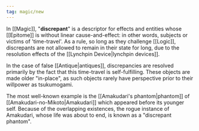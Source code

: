 ```yaml
---
tag: magic/new
---
```

In [[Magic]], "**discrepant**" is a descriptor for effects and entities whose [[Epitome]] is without linear cause-and-effect: in other words, subjects or victims of 'time-travel'. As a rule, so long as they challenge [[Logic]], discrepants are not allowed to remain in their state for long, due to the resolution effects of the [[Lynchpin Device|lynchpin devices]].

In the case of false [[Antique|antiques]], discrepancies are resolved primarily by the fact that this time-travel is self-fulfilling. These objects are made older "in-place", as such objects rarely have perspective prior to their willpower as tsukumogami.

The most well-known example is the [[Amakudari's phantom|phantom]] of [[Amakudari-no-Mikoto|Amakudari]] which appeared before its younger self. Because of the overlapping existences, the rogue instance of Amakudari, whose life was about to end, is known as a "discrepant phantom".